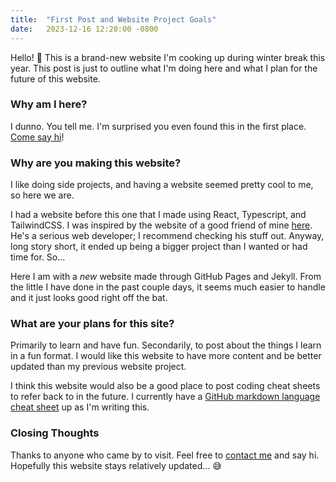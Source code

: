```yaml
---
title:  "First Post and Website Project Goals"
date:   2023-12-16 12:20:00 -0800
---
```


Hello! :wave: This is a brand-new website I'm cooking up during winter break this year. This post is just to outline what I'm doing here and what I plan for the future of this website.

### Why am I here?

I dunno. You tell me. I'm surprised you even found this in the first place. [Come say hi][hi]!

### Why are you making this website?

I like doing side projects, and having a website seemed pretty cool to me, so here we are.

I had a website before this one that I made using React, Typescript, and TailwindCSS. I was inspired by the website of a good friend of mine [here][willys website]. He's a serious web developer; I recommend checking his stuff out. Anyway, long story short, it ended up being a bigger project than I wanted or had time for. So...

Here I am with a *new* website made through GitHub Pages and Jekyll. From the little I have done in the past couple days, it seems much easier to handle and it just looks good right off the bat. 

### What are your plans for this site?

Primarily to learn and have fun. Secondarily, to post about the things I learn in a fun format. I would like this website to have more content and be better updated than my previous website project.

I think this website would also be a good place to post coding cheat sheets to refer back to in the future. I currently have a [GitHub markdown language cheat sheet][gh md sheet] up as I'm writing this.

### Closing Thoughts

Thanks to anyone who came by to visit. Feel free to [contact me][hi] and say hi. Hopefully this website stays relatively updated... :sweat_smile:

[hi]: mailto:lion@ablion.dev?subject=ablion.dev,%20Hello!
[willys website]: https://www.loophole.engineer/
[gh md sheet]: https://docs.github.com/en/get-started/writing-on-github/getting-started-with-writing-and-formatting-on-github/basic-writing-and-formatting-syntax
